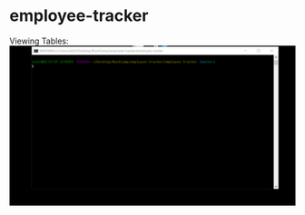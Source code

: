 # employee-tracker

Viewing Tables:
![view-tables](https://github.com/ald2424/employee-tracker/blob/master/assets/viewTables.gif)
